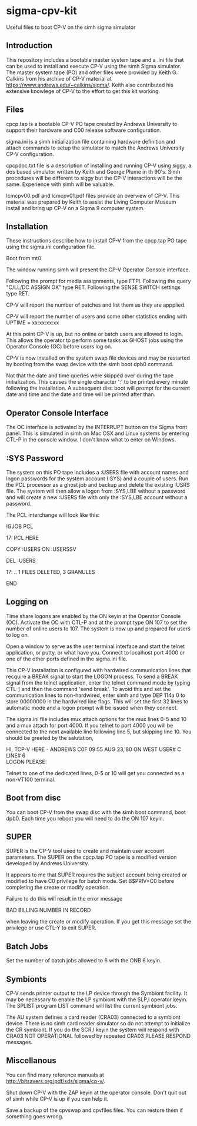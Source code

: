 # sigma-cpv-kit
Useful files to boot CP-V on the simh sigma simulator

## Introduction
This repository includes a bootable master system tape and a .ini file that can be used to install and execute CP-V using the simh Sigma simulator.  The master system tape (PO) and other files were provided by Keith G. Calkins from his archive of CP-V material at https://www.andrews.edu/~calkins/sigma/.  Keith also contributed his extensive knowlege of CP-V to the effort to get this kit working.  

## Files
cpcp.tap is a bootable CP-V PO tape created by Andrews University to support their hardware and C00 release software configuration.

sigma.ini is a simh initialization file containing hardware definition and attach commands to setup the simulator to match the Andrews University CP-V configuration.

cpcpdoc.txt file is a description of installing and running CP-V using siggy, a dos based simulator written by Keith and George Plume in th 90's.  Simh procedures will be different to siggy but the CP-V interactions will be the same.  Experience with simh will be valuable.

lcmcpv00.pdf and lcmcpv01.pdf files provide an overview of CP-V.  This material was prepared by Keith to assist the Living Computer Museum install and bring up CP-V on a Sigma 9 computer system.

## Installation
These instructions describe how to install CP-V from the cpcp.tap PO tape using the sigma.ini configuration file.

Boot from mt0

The window running simh will present the CP-V Operator Console interface.

Following the prompt for media assignments, type FTPI.
Following the query "C/LL/DC ASSIGN OK" type RET.
Following the SENSE SWITCH settings type RET.

CP-V will report the number of patches and list them as they are appplied.

CP-V will report the number of users and some other statistics ending with UPTIME = xx:xx:xx:xx

At this point CP-V is up, but no online or batch users are allowed to login. This allows the operator to perform some tasks as GHOST jobs using the Operator Console (OC) before users log on.

CP-V is now installed on the system swap file devices and may be restarted by booting from the swap device with the simh boot dpb0 command.

Not that the date and time queries were skipped over during the tape initialization.  This causes the single character ':' to be printed every minute following the installation.  A subsequent disc boot will prompt for the current date and time and the date and time will be printed after than.

## Operator Console Interface
The OC interface is activated by the INTERRUPT button  on the Sigma front panel.  This is simulated in simh on Mac OSX and Linux systems by entering CTL-P in the console window.  I don't know what to enter on Windows.

## :SYS Password
The system on this PO tape includes a :USERS file with account names and logon passwords for the system account (:SYS) and a couple of users.  Run the PCL processor as a ghost job and backup and delete the existing :USRS file.  The system will then allow a logon from :SYS,LBE without a password and will create a new :USERS file with only the :SYS,LBE account without a password.

The PCL interchange will look like this:

!GJOB PCL

17:   PCL HERE

COPY :USERS ON :USERSSV

DEL :USERS

17:   .. 1 FILES DELETED, 3 GRANULES

END


## Logging on
Time share logons are enabled by the ON keyin at the Operator Console (OC).  Activate the OC with CTL-P and at the prompt type ON 107 to set the number of online users to 107.  The system is now up and prepared for users to log on.

Open a window to serve as the user terminal interface and start the telnet application, or putty, or what have you.  Connect to localhost port 4000 or one of the other ports defined in the sigma.ini file.

This CP-V installation is configured with hardwired communication lines that recquire a BREAK signal to start the LOGON process.  To send a BREAK signal from the telnet application, enter the telnet command mode by typing CTL-] and then the command 'send break'.  To avoid this and set the communication lines to non-hardwired, enter simh and type DEP 114a 0 to store 00000000 in the hardwired line flags.  This will set the first 32 lines to automatic mode and a logon prompt will be issued when they connect.

The sigma.ini file includes mux attach options for the mux lines 0-5 and 10 and a mux attach for port 4000.  If you telnet to port 4000 you will be connected to the next available line following line 5, but skipping line 10.  You should be greeted by the salutation,  

HI, TCP-V HERE - ANDREWS C0F
09:55 AUG 23,'80 ON WEST   USER# C     LINE# 6  
LOGON PLEASE: 

Telnet to one of the dedicated lines, 0-5 or 10 will get you connected as a non-VT100 terminal.

## Boot from disc
You can boot CP-V from the swap disc with the simh boot command, boot dpb0.  Each time you reboot you will need to do the ON 107 keyin.

## SUPER
SUPER is the CP-V tool used to create and maintain user account parameters. The SUPER on the cpcp.tap PO tape is a modified version developed by Andrews University.

It appears to me that SUPER requires the subject account being created or modified to have C0 privilege for batch mode. Set B$PRIV=C0 before completing the create or modify operation.

Failure to do this will result in the error message

BAD BILLING NUMBER IN RECORD

when leaving the create or modify operation. If you get this message set the privilege or use CTL-Y to exit SUPER.

## Batch Jobs
Set the number of batch jobs allowed to 6 with the ONB 6 keyin.

## Symbionts
CP-V sends printer output to the LP device through the Symbiont facility.  It may be necessary to enable the LP symbiont with the SLP,I operator keyin.  The SPLIST program LIST command will list the current symbiont jobs.

The AU system defines a card reader (CRA03) connected to a symbiont device.  There is no simh card reader simulator so do not attempt to initialize the CR symbiont.  If you do the SCR,I keyin the system will respond with CRA03 NOT OPERATIONAL followed by repeated CRA03 PLEASE RESPOND messages.

## Miscellanous
You can find many reference manuals at http://bitsavers.org/pdf/sds/sigma/cp-v/.

Shut down CP-V with the ZAP keyin at the operator console.   Don't quit out of simh while CP-V is up if you can help it.  

Save a backup of the cpvswap and cpvfiles files.  You can restore them if something goes wrong.

